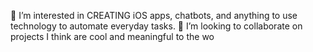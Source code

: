 👀 I’m interested in CREATING iOS apps, chatbots, and anything to use technology to automate everyday tasks.
💞️ I’m looking to collaborate on projects I think are cool and meaningful to the wo

